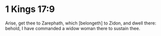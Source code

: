 # 1 Kings 17:9

Arise, get thee to Zarephath, which [belongeth] to Zidon, and dwell there: behold, I have commanded a widow woman there to sustain thee.